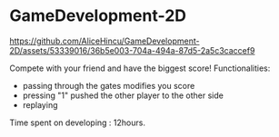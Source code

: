 # GameDevelopment-2D

https://github.com/AliceHincu/GameDevelopment-2D/assets/53339016/36b5e003-704a-494a-87d5-2a5c3caccef9

Compete with your friend and have the biggest score! Functionalities:
- passing through the gates modifies you score
- pressing "1" pushed the other player to the other side
- replaying

Time spent on developing : 12hours.
